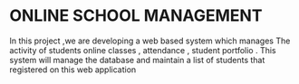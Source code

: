 # ONLINE SCHOOL MANAGEMENT







In this project ,we are developing a web based system which manages
The activity of students online classes , attendance , student portfolio .
This system will manage the database and maintain a list of students that registered on this web application
 

